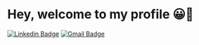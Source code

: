 # Hey, welcome to my profile 😀👋
 
[![Linkedin Badge](https://img.shields.io/badge/-Hugo%20Barreto-029AFF?style=flat-square&logo=Linkedin&logoColor=white&link=https://www.linkedin.com/in/hugo-barreto-665bba1b7/)](https://www.linkedin.com/in/hugo-barreto-665bba1b7/) 
[![Gmail Badge](https://img.shields.io/badge/-hbferreira1@gmail.com-029AFF?style=flat-square&logo=Gmail&logoColor=white&link=mailto:hbferreira1@gmail.com)](mailto:hbferreira1@gmail.com)            

<!---
hbferreira1/hbferreira1 is a ✨ special ✨ repository because its `README.md` (this file) appears on your GitHub profile.
You can click the Preview link to take a look at your changes.
--->
